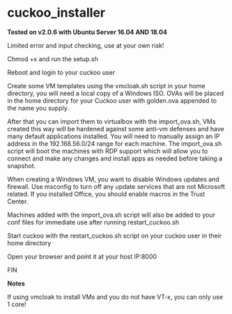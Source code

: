 # cuckoo_installer

**Tested on v2.0.6 with Ubuntu Server 16.04 AND 18.04**

Limited error and input checking, use at your own risk!

Chmod +x and run the setup.sh

Reboot and login to your cuckoo user

Create some VM templates using the vmcloak.sh script in your home directory, you will need a local copy of a Windows ISO.
OVAs will be placed in the home directory for your Cuckoo user with golden.ova appended to the name you supply.

After that you can import them to virtualbox with the import_ova.sh, VMs created this way will be hardened against
some anti-vm defenses and have many default applications installed. You will need to manually assign an IP address 
in the 192.168.56.0/24 range for each machine. The import_ova.sh script will boot the machines with RDP support which 
will allow you to connect and make any changes and install apps as needed before taking a snapshot.

When creating a Windows VM, you want to disable Windows updates and firewall. Use msconfig to turn off any update services that are not Microsoft related. If you installed Office, you should enable macros in the Trust Center. 

Machines added with the import_ova.sh script will also be added to your conf files for immediate use after running restart_cuckoo.sh

Start cuckoo with the restart_cuckoo.sh script on your cuckoo user in their home directory

Open your browser and point it at your host IP:8000

FIN

**Notes**

If using vmcloak to install VMs and you do not have VT-x, you can only use 1 core!
